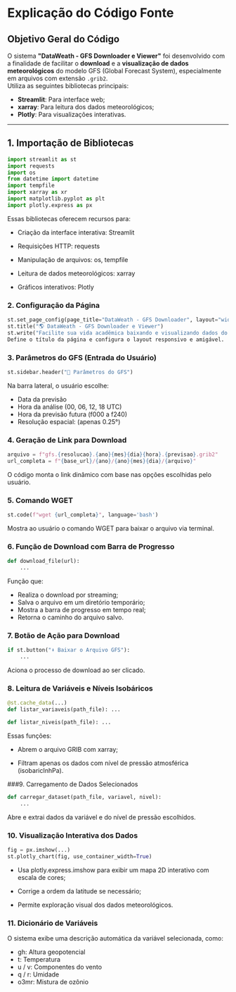 # Explicação do Código Fonte

## Objetivo Geral do Código

O sistema **"DataWeath - GFS Downloader e Viewer"** foi desenvolvido com a finalidade de facilitar o **download** e a **visualização de dados meteorológicos** do modelo GFS (Global Forecast System), especialmente em arquivos com extensão `.grib2`.  
Utiliza as seguintes bibliotecas principais:

- **Streamlit**: Para interface web;
- **xarray**: Para leitura dos dados meteorológicos;
- **Plotly**: Para visualizações interativas.

---

## 1. Importação de Bibliotecas

```python
import streamlit as st
import requests
import os
from datetime import datetime
import tempfile
import xarray as xr
import matplotlib.pyplot as plt
import plotly.express as px
```
Essas bibliotecas oferecem recursos para:

- Criação da interface interativa: Streamlit

- Requisições HTTP: requests

- Manipulação de arquivos: os, tempfile

- Leitura de dados meteorológicos: xarray

- Gráficos interativos: Plotly

### 2. Configuração da Página
```python
st.set_page_config(page_title="DataWeath - GFS Downloader", layout="wide")
st.title("🌎 DataWeath - GFS Downloader e Viewer")
st.write("Facilite sua vida acadêmica baixando e visualizando dados do GFS!")
Define o título da página e configura o layout responsivo e amigável.
```
### 3. Parâmetros do GFS (Entrada do Usuário)
```python
st.sidebar.header("📅 Parâmetros do GFS")
```
Na barra lateral, o usuário escolhe:

- Data da previsão
- Hora da análise (00, 06, 12, 18 UTC)
- Hora da previsão futura (f000 a f240)
- Resolução espacial: (apenas 0.25°)

### 4. Geração de Link para Download
```python
arquivo = f"gfs.{resolucao}.{ano}{mes}{dia}{hora}.{previsao}.grib2"
url_completa = f"{base_url}/{ano}/{ano}{mes}{dia}/{arquivo}"
```
O código monta o link dinâmico com base nas opções escolhidas pelo usuário.

### 5. Comando WGET
```python
st.code(f"wget {url_completa}", language='bash')
```
Mostra ao usuário o comando WGET para baixar o arquivo via terminal.

### 6. Função de Download com Barra de Progresso
```python
def download_file(url):
    ...
```
Função que:

- Realiza o download por streaming;
- Salva o arquivo em um diretório temporário;
- Mostra a barra de progresso em tempo real;
- Retorna o caminho do arquivo salvo.

### 7. Botão de Ação para Download
```python
if st.button("⬇️ Baixar o Arquivo GFS"):
    ...
```
Aciona o processo de download ao ser clicado.

### 8. Leitura de Variáveis e Níveis Isobáricos
```python
@st.cache_data(...)
def listar_variaveis(path_file): ...

def listar_niveis(path_file): ...
```
Essas funções:

- Abrem o arquivo GRIB com xarray;

- Filtram apenas os dados com nível de pressão atmosférica (isobaricInhPa).

###9. Carregamento de Dados Selecionados
```python
def carregar_dataset(path_file, variavel, nivel):
    ...
```
Abre e extrai dados da variável e do nível de pressão escolhidos.

### 10. Visualização Interativa dos Dados
```python
fig = px.imshow(...)
st.plotly_chart(fig, use_container_width=True)
```
- Usa plotly.express.imshow para exibir um mapa 2D interativo com escala de cores;

- Corrige a ordem da latitude se necessário;

- Permite exploração visual dos dados meteorológicos.

### 11. Dicionário de Variáveis
O sistema exibe uma descrição automática da variável selecionada, como:

- gh: Altura geopotencial
- t: Temperatura
- u / v: Componentes do vento
- q / r: Umidade
- o3mr: Mistura de ozônio
